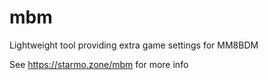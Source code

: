 # mbm
Lightweight tool providing extra game settings for MM8BDM

See https://starmo.zone/mbm for more info
